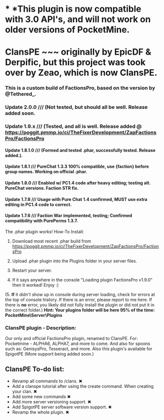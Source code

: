 # * *This plugin is now compatible with 3.0 API's, and will not work on older versions of PocketMine.
# ClansPE ~~~ originally by EpicDF & Derpific, but this project was took over by Zeao, which is now ClansPE.

### This is a custom build of FactionsPro, based on the version by @Tethered_.

### Update 2.0.0 /// (Not tested, but should all be well. Release added soon.
### Update 1.9.x /// (Tested, and all is well. Release added @ https://poggit.pmmp.io/ci/TheFixerDevelopment/ZapFactionsPro/FactionsPro
#### Update 1.8.1.0 /// (Formed and tested .phar, successfully tested. Release added.).
#### Update 1.8.1 /// PureChat 1.3.3 100% compatible, use {faction} before group names. Working on official .phar.
#### Update 1.8.0 /// Enabled w/ PC1.4 code after heavy editing; testing alt. PureChat versions. Faction STR fix.
#### Update 1.7.8 /// Usage with Pure Chat 1.4 confirmed, **MUST** use extra editing in PC1.4 code to correct.
#### Update 1.7.6 /// Faction War implemented, testing; Confirmed compatibility with PurePerms 1.3.7.

The .phar plugin works! How-To Install:

1. Download most recent .phar build from https://poggit.pmmp.io/ci/TheFixerDevelopment/ZapFactionsPro/FactionsPro

2. Upload .phar plugin into the Plugins folder in your server files.

3. Restart your server.

4. If it says anywhere in the console "Loading plugin FactionsPro v1.9.0" then it worked! Enjoy :)

(5. **If** it didn't show up in console during server loading, check for errors at the top of console history. If there is an error, please report to me here. If there is **no** error, you likely did not fully install the plugin or did not put it in the correct folder.)
**Hint: Your plugins folder will be here 95% of the time: PocketMine\Server\Plugins**



### ClansPE plugin - Description:

Our only and official FactionsPro plugin, renamed to ClansPE. For: Pocketmine - ALPHA6, ALPHA7, and more to come. And also for spoons such as: GenisysPro, Tesseract, and more. Also this plugin's available for SpigotPE (More support being added soon.)


## ClansPE To-do list:

* Revamp all commands to /clans. ✖
* Add a clanspe tutorial after using the create command. When creating your clan. ✖
* Add some new commands ✖
* Add more server versioning support. ✖
* Add SpigotPE server software version support. ✖
* Revamp the whole plugin. ✖
